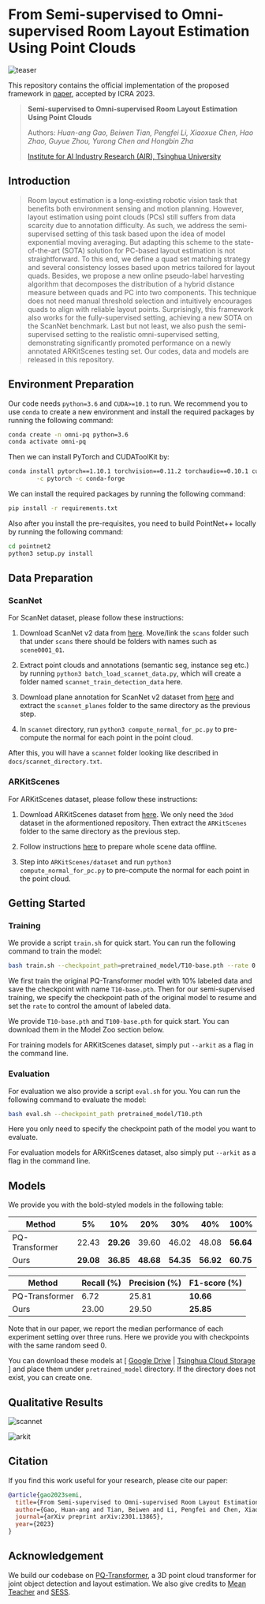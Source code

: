 # From Semi-supervised to Omni-supervised Room Layout Estimation Using Point Clouds

![teaser](docs/teaser.png)

This repository contains the official implementation of the proposed framework in [paper](https://arxiv.org/abs/2301.13865), accepted by ICRA 2023.

> **Semi-supervised to Omni-supervised Room Layout Estimation Using Point Clouds**
>
> Authors: *Huan-ang Gao, Beiwen Tian, Pengfei Li, Xiaoxue Chen, Hao Zhao, Guyue Zhou, Yurong Chen and Hongbin Zha*
>
> [Institute for AI Industry Research (AIR), Tsinghua University](https://air.tsinghua.edu.cn/en/)


## Introduction
> Room layout estimation is a long-existing robotic vision task that benefits both environment sensing and motion planning. However, layout estimation using point clouds (PCs) still suffers from data scarcity due to annotation difficulty. As such, we address the semi-supervised setting of this task based upon the idea of model exponential moving averaging. But adapting this scheme to the state-of-the-art (SOTA) solution for PC-based layout estimation is not straightforward. To this end, we define a quad set matching strategy and several consistency losses based upon metrics tailored for layout quads. Besides, we propose a new online pseudo-label harvesting algorithm that decomposes the distribution of a hybrid distance measure between quads and PC into two components. This technique does not need manual threshold selection and intuitively encourages quads to align with reliable layout points. Surprisingly, this framework also works for the fully-supervised setting, achieving a new SOTA on the ScanNet benchmark. Last but not least, we also push the semi-supervised setting to the realistic omni-supervised setting, demonstrating significantly promoted performance on a newly annotated ARKitScenes testing set. Our codes, data and models are released in this repository.


## Environment Preparation

Our code needs `python=3.6` and `CUDA>=10.1` to run. We recommend you to use `conda` to create a new environment and install the required packages by running the following command:

```bash
conda create -n omni-pq python=3.6
conda activate omni-pq
```

Then we can install PyTorch and CUDAToolKit by:
```bash
conda install pytorch==1.10.1 torchvision==0.11.2 torchaudio==0.10.1 cudatoolkit=11.3 \
        -c pytorch -c conda-forge
```

We can install the required packages by running the following command:

```bash
pip install -r requirements.txt
```

Also after you install the pre-requisites, you need to build PointNet++ locally by running the following command:

```bash
cd pointnet2
python3 setup.py install
``` 


## Data Preparation
### ScanNet

For ScanNet dataset, please follow these instructions:

1. Download ScanNet v2 data from [here](https://github.com/ScanNet/ScanNet). Move/link the `scans` folder such that under `scans` there should be folders with names such as `scene0001_01`.

2. Extract point clouds and annotations (semantic seg, instance seg etc.) by running `python3 batch_load_scannet_data.py`, which will create a folder named `scannet_train_detection_data` here.

3. Download plane annotation for ScanNet v2 dataset from [here](https://github.com/skanti/SceneCAD) and extract the `scannet_planes` folder to the same directory as the previous step. 

4. In `scannet` directory, run `python3 compute_normal_for_pc.py` to pre-compute the normal for each point in the point cloud.


After this, you will have a `scannet` folder looking like described in `docs/scannet_directory.txt`.


### ARKitScenes

For ARKitScenes dataset, please follow these instructions:

1. Download ARKitScenes dataset from [here](https://github.com/apple/ARKitScenes). We only need the `3dod` dataset in the aformentioned repository. Then extract the `ARKitScenes` folder to the same directory as the previous step.

2. Follow instructions [here](https://github.com/apple/ARKitScenes/tree/main/threedod) to prepare whole scene data offline.

3. Step into `ARKitScenes/dataset` and run `python3 compute_normal_for_pc.py` to pre-compute the normal for each point in the point cloud.


## Getting Started

### Training

We provide a script `train.sh` for quick start. You can run the following command to train the model:

```bash
bash train.sh --checkpoint_path=pretrained_model/T10-base.pth --rate 0.10
```

We first train the original PQ-Transformer model with 10% labeled data and save the checkpoint with name `T10-base.pth`. Then for our semi-supervised training, we specify the checkpoint path of the original model to resume and set the `rate` to control the amount of labeled data.

We provide `T10-base.pth` and `T100-base.pth` for quick start. You can download them in the Model Zoo section below.

For training models for ARKitScenes dataset, simply put `--arkit` as a flag in the command line.

### Evaluation

For evaluation we also provide a script `eval.sh` for you. You can run the following command to evaluate the model:

```bash
bash eval.sh --checkpoint_path pretrained_model/T10.pth
```

Here you only need to specify the checkpoint path of the model you want to evaluate.

For evaluation models for ARKitScenes dataset, also simply put `--arkit` as a flag in the command line.


## Models

We provide you with the bold-styled models in the following table:

| Method         | 5%           | 10%          | 20%          | 30%          | 40%          | 100%         |
| -------------- | ------------ | ------------ | ------------ | ------------ | ------------ | ------------ |
| PQ-Transformer | 22.43        | **29.26** | 39.60        | 46.02        | 48.08        | **56.64**        |
| Ours           | **29.08** | **36.85** | **48.68** | **54.35** | **56.92** | **60.75** |

| Method         | Recall (%) | Precision (%) | F1-score (%) |
| -------------- | ---------- | ------------- | ------------ |
| PQ-Transformer | 6.72       | 25.81         | **10.66** |
| Ours           | 23.00      | 29.50         | **25.85** |

Note that in our paper, we report the median performance of each experiment setting over three runs. Here we provide you with checkpoints with the same random seed 0.

You can download these models at [ [Google Drive](https://drive.google.com/drive/folders/1vv9Po5Lwy3xDUsFSvHR741fIO2nT2Eac?usp=sharing) | [Tsinghua Cloud Storage](https://cloud.tsinghua.edu.cn/d/b5eac112a56f4f499d0a/) ] and place them under `pretrained_model` directory. If the directory does not exist, you can create one.

## Qualitative Results

![scannet](docs/scannet.png)

![arkit](docs/arkit.png)


## Citation
If you find this work useful for your research, please cite our paper:
```bibtex
@article{gao2023semi,
  title={From Semi-supervised to Omni-supervised Room Layout Estimation Using Point Clouds},
  author={Gao, Huan-ang and Tian, Beiwen and Li, Pengfei and Chen, Xiaoxue and Zhao, Hao and Zhou, Guyue and Chen, Yurong and Zha, Hongbin},
  journal={arXiv preprint arXiv:2301.13865},
  year={2023}
}
```

## Acknowledgement

We build our codebase on [PQ-Transformer](https://github.com/OPEN-AIR-SUN/PQ-Transformer), a 3D point cloud transformer for joint object detection and layout estimation. We also give credits to [Mean Teacher](https://github.com/CuriousAI/mean-teacher) and [SESS](https://github.com/Na-Z/sess).
